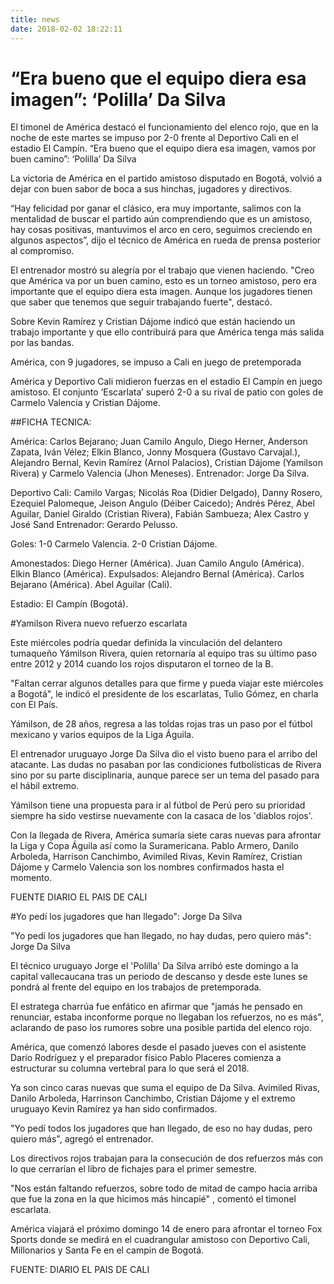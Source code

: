 ```yaml
---
title: news
date: 2018-02-02 18:22:11
---
```

# “Era bueno que el equipo diera esa imagen”: ‘Polilla’ Da Silva


El timonel de América destacó el funcionamiento del elenco rojo, que en la noche de este martes se impuso por 2-0 frente al Deportivo Cali en el estadio El Campín. “Era bueno que el equipo diera esa imagen, vamos por buen camino”: ‘Polilla’ Da Silva

La victoria de América en el partido amistoso disputado en Bogotá, volvió a dejar con buen sabor de boca a sus hinchas, jugadores y directivos.

“Hay felicidad por ganar el clásico, era muy importante, salimos con la mentalidad de buscar el partido aún comprendiendo que es un amistoso, hay cosas positivas, mantuvimos el arco en cero, seguimos creciendo en algunos aspectos”, dijo el técnico de América en rueda de prensa posterior al compromiso.

El entrenador mostró su alegría por el trabajo que vienen haciendo. "Creo que América va por un buen camino, esto es un torneo amistoso, pero era importante que el equipo diera esta imagen. Aunque los jugadores tienen que saber que tenemos que seguir trabajando fuerte", destacó.  

Sobre Kevin Ramírez y Cristian Dájome indicó que están haciendo un trabajo importante y que ello contribuirá para que América tenga más salida por las bandas.

América, con 9 jugadores, se impuso a Cali en juego de pretemporada

América y Deportivo Cali midieron fuerzas en el estadio El Campín en juego amistoso. El conjunto ‘Escarlata’ superó 2-0 a su rival de patio con goles de Carmelo Valencia y Cristian Dájome.

##FICHA TECNICA:

América: Carlos Bejarano; Juan Camilo Angulo, Diego Herner, Anderson Zapata, Iván Vélez; Elkin Blanco, Jonny Mosquera (Gustavo Carvajal.), Alejandro Bernal, Kevin Ramírez (Arnol Palacios), Cristian Dájome (Yamilson Rivera) y Carmelo Valencia (Jhon Meneses).
Entrenador: Jorge Da Silva.

Deportivo Cali: Camilo Vargas; Nicolás Roa (Didier Delgado), Danny Rosero, Ezequiel Palomeque, Jeison Angulo (Déiber Caicedo); Andrés Pérez, Abel Aguilar, Daniel Giraldo (Cristian Rivera), Fabián Sambueza; Alex Castro y José Sand
Entrenador: Gerardo Pelusso.

Goles: 1-0 Carmelo Valencia. 2-0 Cristian Dájome.

Amonestados: Diego Herner (América). Juan Camilo Angulo (América). Elkin Blanco (América).
Expulsados: Alejandro Bernal (América). Carlos Bejarano (América). Abel Aguilar (Cali).

Estadio: El Campín (Bogotá).

#Yamilson Rivera nuevo refuerzo escarlata

Este miércoles podría quedar definida la vinculación del delantero  tumaqueño Yámilson Rivera, quien retornaría al equipo tras su último paso entre 2012 y 2014 cuando los rojos disputaron el torneo de la B.

"Faltan cerrar algunos detalles para que firme y pueda viajar este miércoles a Bogotá", le indicó el presidente de los escarlatas, Tulio Gómez, en charla con El País.

Yámilson, de 28 años, regresa a las toldas rojas tras un paso por el fútbol mexicano y varios equipos de la Liga Águila.

El entrenador uruguayo Jorge Da Silva dio el visto bueno para el arribo del atacante. Las dudas no pasaban por las condiciones futbolísticas de Rivera sino por su parte disciplinaria, aunque parece ser un tema del pasado para el hábil extremo.


Yámilson tiene una propuesta para ir al fútbol de Perú pero su prioridad siempre ha sido vestirse nuevamente con la casaca de los 'diablos rojos'.

Con la llegada de Rivera, América sumaría siete caras nuevas para afrontar la Liga y Copa Águila así como la Suramericana.  Pablo Armero, Danilo Arboleda, Harrison Canchimbo, Avimiled Rivas, Kevin Ramírez, Cristian Dájome y Carmelo Valencia son los nombres confirmados hasta el momento.
 
FUENTE DIARIO EL PAIS DE CALI 

#Yo pedí los jugadores que han llegado": Jorge Da Silva

"Yo pedí los jugadores que han llegado, no hay dudas, pero quiero más": Jorge Da Silva

El técnico uruguayo Jorge el 'Polilla' Da Silva arribó este domingo a la capital vallecaucana tras un periodo de descanso y desde este lunes se pondrá al frente del equipo en los trabajos de pretemporada.

El estratega charrúa fue enfático en afirmar que "jamás he pensado en renunciar, estaba inconforme porque no llegaban los refuerzos, no es más", aclarando de paso los rumores sobre una posible partida del elenco rojo.

América, que comenzó labores desde el pasado jueves con el asistente Darío Rodríguez y el preparador físico Pablo Placeres comienza a estructurar su columna vertebral para lo que será el 2018.

Ya son cinco caras nuevas que suma el equipo de Da Silva. Avimiled Rivas, Danilo Arboleda, Harrinson Canchimbo, Cristian Dájome y el extremo uruguayo Kevin Ramírez ya han sido confirmados.


"Yo pedí todos los jugadores que han llegado, de eso no hay dudas, pero quiero más", agregó el entrenador.

Los directivos rojos trabajan para la consecución de dos refuerzos más con lo que cerrarían el libro de fichajes para el primer semestre.

"Nos están faltando refuerzos, sobre todo de mitad de campo hacia arriba que fue la zona en la que hicimos más hincapié" , comentó el timonel escarlata.

América viajará el próximo domingo 14 de enero para afrontar el torneo Fox Sports donde se medirá en el cuadrangular amistoso con Deportivo Cali, Millonarios y Santa Fe en el campin de Bogotá.
 
FUENTE: DIARIO EL PAIS DE CALI 